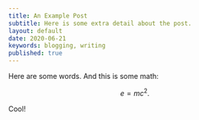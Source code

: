 ```yaml
---
title: An Example Post
subtitle: Here is some extra detail about the post.
layout: default
date: 2020-06-21
keywords: blogging, writing
published: true
---
```


Here are some words. And this is some math:


$$
e = mc^2. \tag{1}
$$


Cool!